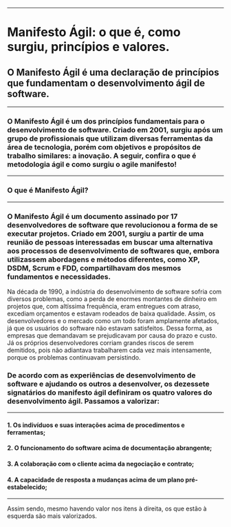 ___

# Manifesto Ágil: o que é, como surgiu, princípios e valores.
## O Manifesto Ágil é uma declaração de princípios que fundamentam o desenvolvimento ágil de software.
___

### O Manifesto Ágil é um dos princípios fundamentais para o desenvolvimento de software. Criado em 2001, surgiu após um grupo de profissionais que utilizam diversas ferramentas da área de tecnologia, porém com objetivos e propósitos de trabalho similares: a inovação. A seguir, confira o que é metodologia ágil e como surgiu o agile manifesto!
---
### O que é Manifesto Ágil?
---
### O Manifesto Ágil é um documento assinado por 17 desenvolvedores de software que revolucionou a forma de se executar projetos. Criado em 2001, surgiu a partir de uma reunião de pessoas interessadas em buscar uma alternativa aos processos de desenvolvimento de softwares que, embora utilizassem abordagens e métodos diferentes, como XP, DSDM, Scrum e FDD, compartilhavam dos mesmos fundamentos e necessidades.

Na década de 1990, a indústria do desenvolvimento de software sofria com diversos problemas, como a perda de enormes montantes de dinheiro em projetos que, com altíssima frequência, eram entregues com atraso, excediam orçamentos e estavam rodeados de baixa qualidade. Assim, os desenvolvedores e o mercado como um todo foram amplamente afetados, já que os usuários do software não estavam satisfeitos. Dessa forma, as empresas que demandavam se prejudicavam por causa do prazo e custo. Já os próprios desenvolvedores corriam grandes riscos de serem demitidos, pois não adiantava trabalharem cada vez mais intensamente, porque os problemas continuavam persistindo.


### De acordo com as experiências de desenvolvimento de software e ajudando os outros a desenvolver, os dezessete signatários do manifesto ágil definiram os quatro valores do desenvolvimento ágil. Passamos a valorizar:
___
#### 1. Os indivíduos e suas interações acima de procedimentos e ferramentas;
#### 2. O funcionamento do software acima de documentação abrangente;
#### 3. A colaboração com o cliente acima da negociação e contrato;
#### 4. A capacidade de resposta a mudanças acima de um plano pré-estabelecido;
___
Assim sendo, mesmo havendo valor nos itens à direita, os que estão à esquerda são mais valorizados.


